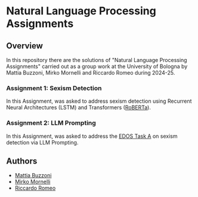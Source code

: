 # Natural Language Processing Assignments
## Overview
In this repository there are the solutions of "Natural Language Processing Assignments" carried out as a group work at the University of Bologna by Mattia Buzzoni, Mirko Mornelli and Riccardo Romeo during 2024-25.

### Assignment 1: Sexism Detection
In this Assignment, was asked to address sexism detection using Recurrent Neural Architectures (LSTM) and Transformers ([RoBERTa](https://huggingface.co/cardiffnlp/twitter-roberta-base-hate)).

### Assignment 2: LLM Prompting
In this Assignment, was asked to address the [EDOS Task A](https://github.com/rewire-online/edos) on sexism detection via LLM Prompting.

## Authors
  - [Mattia Buzzoni](https://github.com/mattibuzzo13) 
  - [Mirko Mornelli](https://github.com/mirkomornelli)
  - [Riccardo Romeo](https://github.com/RiccardoRomeo01) 
